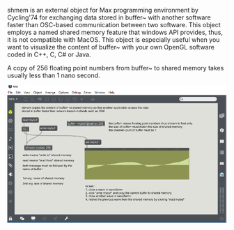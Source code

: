 shmem is an external object for Max programming environment by Cycling'74 for exchanging data stored in buffer~ with another software faster than OSC-based communication between two software.
This object employs a named shared memory feature that windows API provides, thus, it is not compatible with MacOS.
This object is especially useful when you want to visualize the content of buffer~ with your own OpenGL software coded in C++, C, C# or Java.

A copy of 256 floating point numbers from buffer~ to shared memory takes usually less than 1 nano second.

![testpatch](test.PNG)
